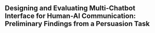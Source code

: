 ## Designing and Evaluating Multi-Chatbot Interface for Human-AI Communication: Preliminary Findings from a Persuasion Task

